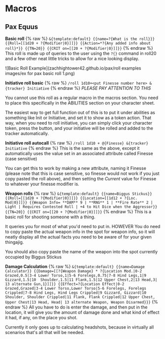 # Macros
## Pax Equus

**Basic roll**
{% raw %}
`&{template:default} {{name=?{What is the roll}}} {{Roll=[[1d20 + ?{Modifier|0}]]}} {{Action=*?{Any added info about roll}*}} {{TN=20}} {{CRIT on=[[20 + ?{Modifier|0}]]}}`
{% endraw %}
 This roll is made up of queries to the user using the `?{}` command in roll20 and a few other neat little tricks to allow for a nice looking display.
 
 ![Basic Roll Example](zachhightower42.github.io/pax/roll examples images/ex for pax basic roll 1.png)

**Initiative roll basic**
{% raw %}
`/roll 1d10+<put Finesse number here> &{tracker} Initiative`
{% endraw %}
*PLEASE PAY ATTENTION TO THIS*

You cannot use this roll as a regular macro in the macros section. You need to place this specifically in the ABILITIES section on your character sheet. 

The easiest way to get full function out of this is to put it under abilities as something like Init or Initiative, and set it to show as a token action. That way, when you need to roll initiative, you can simply click your character token, press the button, and your initiative will be rolled and added to the tracker automatically. 

**Initiative roll autocall**
{% raw %}
`/roll 1d10 + @{Finesse} &{tracker} Initiative`
{% endraw %}
This is the same as the above, except it automatically uses the value set in an associated attribute called Finesse (case sensitive)

You can get this to work by making a new attribute, naming it Finesse (please note that this is case sensitive, so finesse would not work if you just copy pasted the roll above), and then setting the *Current* value for Finesse to whatever your finesse modifier is. 

**Weapon rolls**
{% raw %}
`&{template:default} {{name=Biggus Stickus}} {{Roll=[[1d20 + ?{Modifier|0}]]}} {{Location=[[1d12 + ?{Loc. Mod|0}]]}} {{Weapon Info= **DAM** 9 | **RNG** 1 | **Fire Rate** 2 | Light | Requires Contested Roll | +4 to Hit Dice when the Aggressor}}  {{TN=20}} {{CRIT on=[[20 + ?{Modifier|0}]]}}`
{% endraw %}
This is a basic roll for shooting someone with a thing.

It queries you for most of what you'd need to put in. 
HOWEVER
You do need to copy paste the actual weapon info in the spot for weapon info, so it will neatly display all the actual facts you need to be aware of for your given thingajig. 

You should also copy paste the name of the weapon into the spot currently occupied by Biggus Stickus


**Damage Calculation**
{% raw %}
`&{template:default} {{name=Damage Calculator}} {{Damage=[[?{Weapon Damage} * ?{Location Mod.|0-2 Grazed,0.5|3-4 Lower Torso,1|5-6 Forelegs,0.75|7-8 Hind Legs,1|9 Gizzard,1.5|10  Shoulder,1.5|11 Flank,1.5|12 Upper Chest,2|13 Head,3| 13 alternate Gun,1}]]}} {{Effect=?{Location Effect|0-2 Grazed,Grazed|3-4 Lower Torso,Lower Torso|5-6 Forelegs, Forelegs Crippled|7-8 Hind Legs, Hind Legs Crippled|9 Gizzard, Gizzard|10  Shoulder, Shoulder Crippled|11 Flank, Flank Crippled|12 Upper Chest, Upper Chest|13 Head, Head| 13 alternate Weapon, Weapon Disarmed}}}`
{% endraw %}
All you have to do is enter the damage, and then put in the location, it will give you the amount of damage done and what kind of effect it had, if any, on the place you shot. 

Currently it only goes up to calculating headshots, because in virtually all scenarios that's all that will be needed. 